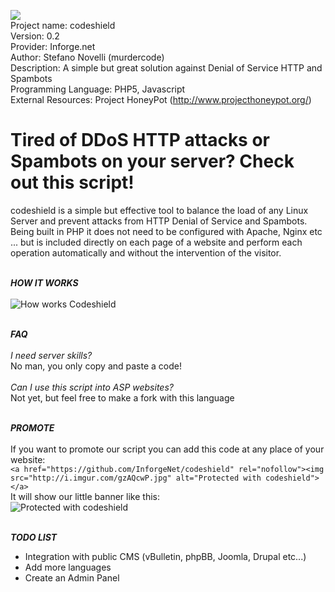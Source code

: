 <img src="http://www.inforge.net/community/attachments/dos-and-ddos-download/8471d1400580127-codeshield-anti-http-ddos-logo.png"> <br />
Project name: codeshield<br />
Version: 0.2<br />
Provider: Inforge.net<br />
Author: Stefano Novelli (murdercode)<br />
Description: A simple but great solution against Denial of Service HTTP and Spambots<br />
Programming Language: PHP5, Javascript<br />
External Resources: Project HoneyPot (http://www.projecthoneypot.org/)<br />


Tired of DDoS HTTP attacks or Spambots on your server? Check out this script!
============

codeshield is a simple but effective tool to balance the load of any Linux Server and prevent attacks from HTTP Denial of Service and Spambots. Being built in PHP it does not need to be configured with Apache, Nginx etc ... but is included directly on each page of a website and perform each operation automatically and without the intervention of the visitor.<br /><br />

***HOW IT WORKS***<br /><br />
<img src="http://i.imgur.com/eE1j1bf.jpg" alt="How works Codeshield" /><br /><br />

***FAQ***<br /><br />
_I need server skills?_<br />
No man, you only copy and paste a code!<br /><br />
_Can I use this script into ASP websites?_<br />
Not yet, but feel free to make a fork with this language<br /><br />

***PROMOTE***<br /><br />
If you want to promote our script you can add this code at any place of your website:<br />
`<a href="https://github.com/InforgeNet/codeshield" rel="nofollow"><img src="http://i.imgur.com/gzAQcwP.jpg" alt="Protected with codeshield"></a>`<br />
It will show our little banner like this:<br />
<img src="http://i.imgur.com/gzAQcwP.jpg" alt="Protected with codeshield"><br /><br />

***TODO LIST***<br />
- Integration with public CMS (vBulletin, phpBB, Joomla, Drupal etc...)
- Add more languages
- Create an Admin Panel
